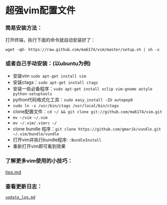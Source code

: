 # 超强vim配置文件

### 简易安装方法：

打开终端，执行下面的命令就自动安装好了：

`wget -qO- https://raw.github.com/ma6174/vim/master/setup.sh | sh -x`

### 或者自己手动安装：(以ubuntu为例)

- 安装vim `sudo apt-get install vim`
- 安装ctags：`sudo apt-get install ctags`
- 安装一些必备程序：`sudo apt-get install xclip vim-gnome astyle python-setuptools`
- python代码格式化工具：`sudo easy_install -ZU autopep8`
- `sudo ln -s /usr/bin/ctags /usr/local/bin/ctags`
- clone配置文件：`cd ~/ && git clone git://github.com/ma6174/vim.git`
- `mv ~/vim ~/.vim`
- `mv ~/.vim/.vimrc ~/`
- clone bundle 程序：`git clone https://github.com/gmarik/vundle.git ~/.vim/bundle/vundle`
- 打开vim并执行bundle程序: `:BundleInstall`
- 重新打开vim即可看到效果

### 了解更多vim使用的小技巧：

[tips.md](tips.md)

### 查看更新日志：

[`update_log.md`](update_log.md)
